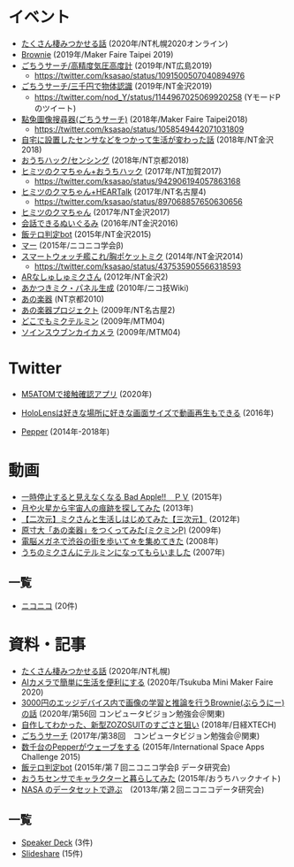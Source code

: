 # イベント
- [たくさん棲みつかせる話](https://wiki.nicotech.jp/nico_tech/index.php?NT%E6%9C%AD%E5%B9%8C2020) (2020年/NT札幌2020オンライン)
- [Brownie](https://twitter.com/ksasao/status/1187885268436520960) (2019年/Maker Faire Taipei 2019)
- [ごちうサーチ/高精度気圧高度計](https://wiki.nicotech.jp/nico_tech/index.php?plugin=related&page=NT%E5%BA%83%E5%B3%B62019) (2019年/NT広島2019)
    - https://twitter.com/ksasao/status/1091500507040894976
- [ごちうサーチ/三千円で物体認識](https://wiki.nicotech.jp/nico_tech/index.php?plugin=related&page=NT%E9%87%91%E6%B2%A22018) (2019年/NT金沢2019)
    - https://twitter.com/nod_Y/status/1144967025069920258 (YモードPのツイート)
- [點兔圖像搜尋器(ごちうサーチ)](https://wiki.nicotech.jp/nico_tech/index.php?plugin=related&page=NTtaipei2018) (2018年/Maker Faire Taipei2018)
    - https://twitter.com/ksasao/status/1058549442071031809
- [自宅に設置したセンサなどをつかって生活が変わった話](https://wiki.nicotech.jp/nico_tech/index.php?plugin=related&page=NT%E9%87%91%E6%B2%A22018) (2018年/NT金沢2018)
- [おうちハック/センシング](https://twitter.com/iyokan_nico/status/977797865824165889) (2018年/NT京都2018)
- [ヒミツのクマちゃん+おうちハック](https://wiki.nicotech.jp/nico_tech/index.php?plugin=related&page=NT%E5%8A%A0%E8%B3%802017) (2017年/NT加賀2017)
    - https://twitter.com/ksasao/status/942906194057863168
- [ヒミツのクマちゃん+HEARTalk](https://wiki.nicotech.jp/nico_tech/index.php?plugin=related&page=NT%E5%90%8D%E5%8F%A4%E5%B1%8B%EF%BC%94) (2017年/NT名古屋4)
    - https://twitter.com/ksasao/status/897068857650630656
- [ヒミツのクマちゃん](https://wiki.nicotech.jp/nico_tech/index.php?plugin=related&page=NT%E9%87%91%E6%B2%A22017) (2017年/NT金沢2017)
- [会話できるぬいぐるみ](https://wiki.nicotech.jp/nico_tech/index.php?plugin=related&page=NT%E9%87%91%E6%B2%A22016) (2016年/NT金沢2016)
- [飯テロ判定bot](https://wiki.nicotech.jp/nico_tech/index.php?plugin=related&page=NT%E9%87%91%E6%B2%A22015) (2015年/NT金沢2015)
- [マー](https://twitter.com/niconicogakkai/status/678150680956178432) (2015年/ニコニコ学会β)
- [スマートウォッチ艦これ/胸ポケットミク](https://twitter.com/ksasao/status/456427048144089090) (2014年/NT金沢2014)
    - https://twitter.com/ksasao/status/437535905566318593
- [ARなしゅしゅミクさん](https://wiki.nicotech.jp/nico_tech/index.php?plugin=related&page=NT%E9%87%91%E6%B2%A22) (2012年/NT金沢2)
- [あかつきミク・パネル生成](https://wiki.nicotech.jp/nico_tech/index.php?plugin=related&page=JAXA%E3%81%95%E3%82%93%E3%81%B8%EF%BC%8C%E3%80%8C%E3%81%82%E3%81%8B%E3%81%A4%E3%81%8D%EF%BC%86%E3%83%9F%E3%82%AF%E3%81%95%E3%82%93%E3%80%8D%E3%81%AE%E6%96%B0%E3%81%9F%E3%81%AA%E6%97%85%E8%B7%AF%E3%82%92%E5%BF%9C%E6%8F%B4%E3%81%97%E3%81%BE%E3%81%99%EF%BC%81) (2010年/ニコ技Wiki)
- [あの楽器](https://wiki.nicotech.jp/nico_tech/index.php?plugin=related&page=NT%E4%BA%AC%E9%83%BD201003) (NT京都2010)
- [あの楽器プロジェクト](https://wiki.nicotech.jp/nico_tech/index.php?plugin=related&page=NT%E5%90%8D%E5%8F%A4%E5%B1%8B2) (2009年/NT名古屋2)
- [どこでもミクテルミン](https://wiki.nicotech.jp/nico_tech/index.php?plugin=related&page=MTM03) (2009年/MTM04)
- [ソインスウブンカイカメラ](https://ksasao.hatenadiary.org/entry/20091027/1256571935) (2009年/MTM04)

# Twitter
- [M5ATOMで接触確認アプリ](https://twitter.com/ksasao/status/1274385507565178885) (2020年)

- [HoloLensは好きな場所に好きな画面サイズで動画再生もできる](https://twitter.com/ksasao/status/736198678717730817) (2016年)

- [Pepper](https://twitter.com/search?q=from%3Aksasao%20pepper&src=typed_query&f=live) (2014年-2018年)

# 動画
- [一時停止すると見えなくなる Bad Apple!!　ＰＶ](https://www.nicovideo.jp/watch/sm25420308) (2015年)
- [月や火星から宇宙人の痕跡を探してみた](https://www.nicovideo.jp/watch/sm22266778) (2013年)
- [【二次元】ミクさんと生活しはじめてみた【三次元】](https://www.nicovideo.jp/watch/sm17432624) (2012年)
- [原寸大「あの楽器」をつくってみた(ミクミンP)](https://www.nicovideo.jp/watch/sm6526423) (2009年)
- [電脳メガネで渋谷の街を歩いて☆を集めてきた](https://www.nicovideo.jp/watch/sm4473500) (2008年)
- [うちのミクさんにテルミンになってもらいました](https://www.nicovideo.jp/watch/sm1572456) (2007年)

## 一覧
- [ニコニコ](https://www.nicovideo.jp/my/mylist/4088369) (20件)

# 資料・記事
- [たくさん棲みつかせる話](https://speakerdeck.com/ksasao/takusanqi-mitukaseruhua-number-ntzha-huang) (2020年/NT札幌)
- [AIカメラで簡単に生活を便利にする](https://speakerdeck.com/ksasao/aikameradejian-dan-nisheng-huo-wobian-li-nisuru-number-tmmf2020) (2020年/Tsukuba Mini Maker Faire 2020)
- [3000円のエッジデバイス内で画像の学習と推論を行うBrownie(ぶらうにー)の話](https://www.slideshare.net/ksasao/3000brownie) (2020年/第56回 コンピュータビジョン勉強会＠関東)
- [自作してわかった、新型ZOZOSUITのすごさと狙い](https://xtech.nikkei.com/atcl/nxt/column/18/00001/00485/) (2018年/日経XTECH)
- [ごちうサーチ](https://www.slideshare.net/ksasao/ss-72025009) (2017年/第38回　コンピュータビジョン勉強会＠関東)
- [数千台のPepperがウェーブをする](https://www.slideshare.net/ksasao/pepper-46899487) (2015年/International Space Apps Challenge 2015)
- [飯テロ判定bot](https://www.slideshare.net/ksasao/bot-nomeshitero) (2015年/第７回ニコニコ学会β データ研究会)
- [おうちセンサでキャラクターと暮らしてみた](https://www.slideshare.net/ksasao/ss-53491169) (2015年/おうちハックナイト)
- [NASA のデータセットで遊ぶ](https://www.slideshare.net/ksasao/niconico-24679968)　(2013年/第２回ニコニコデータ研究会)

## 一覧
- [Speaker Deck](https://speakerdeck.com/ksasao) (3件)
- [Slideshare](https://www.slideshare.net/ksasao/presentations) (15件)
